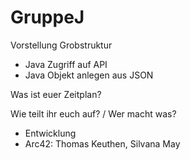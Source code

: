# GruppeJ

Vorstellung Grobstruktur
* Java Zugriff auf API
* Java Objekt anlegen aus JSON

Was ist euer Zeitplan?

Wie teilt ihr euch auf? / Wer macht was?
* Entwicklung
* Arc42: Thomas Keuthen, Silvana May
